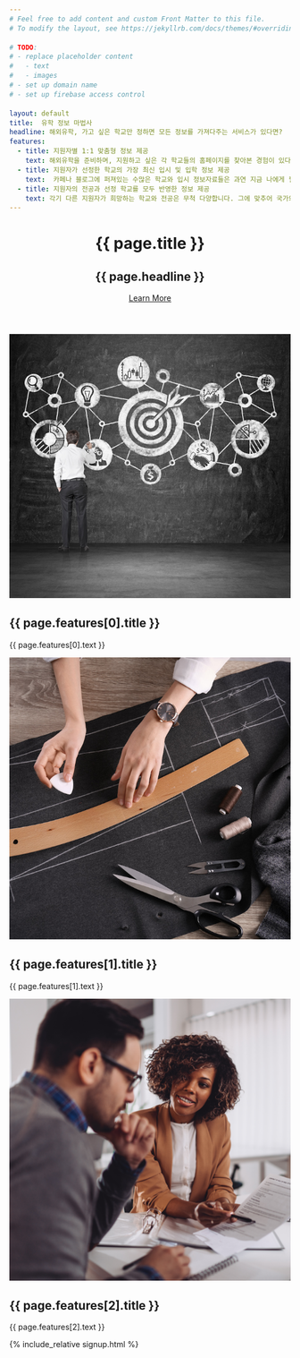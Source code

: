 ```yaml
---
# Feel free to add content and custom Front Matter to this file.
# To modify the layout, see https://jekyllrb.com/docs/themes/#overriding-theme-defaults

# TODO: 
# - replace placeholder content
#   - text
#   - images
# - set up domain name
# - set up firebase access control

layout: default
title:  유학 정보 마법사
headline: 해외유학, 가고 싶은 학교만 정하면 모든 정보를 가져다주는 서비스가 있다면?
features:
  - title: 지원자별 1:1 맞춤형 정보 제공
    text: 해외유학을 준비하며, 지원하고 싶은 각 학교들의 홈페이지를 찾아본 경험이 있다면, 학교마다 다른 입시정보를 정리하는 일이 얼마나 번거로운 지 알 수 있습니다. 그래서 이 모든 정보를 오직 당신만을 위해 제공해드립니다.
  - title: 지원자가 선정한 학교의 가장 최신 입시 및 입학 정보 제공
    text:  카페나 블로그에 퍼져있는 수많은 학교와 입시 정보자료들은 과연 지금 나에게 필요한 정확한 정보일까요? 이제 내가 가고 싶은 학교와 전공, 입학 희망 시기에 맞춘 가장 최신의 가장 정확한 정보만을 받아보세요. 
  - title: 지원자의 전공과 선정 학교를 모두 반영한 정보 제공
    text: 각기 다른 지원자가 희망하는 학교와 전공은 무척 다양합니다. 그에 맞추어 국가와 학교별로 각기 다른 인문계열에서부터 과학계열은 물론, 예체능계열과 의학계열까지 각 전공별 입시절차의 특수성을 모두 고려한 상세한 입시정보를 제공해드립니다.
---
```


<header class="masthead text-center text-white">
  <div class="masthead-content">
    <div class="container">
      <h1 class="masthead-heading mb-0">{{ page.title }}</h1>
      <h2 class="masthead-subheading mb-0">{{ page.headline }}</h2>
      <a href="#" class="btn  invisible  btn-primary btn-xl rounded-pill mt-5">Learn More</a>
    </div>
  </div>
  <div class="bg-circle-1 bg-circle"></div>
  <div class="bg-circle-2 bg-circle"></div>
  <div class="bg-circle-3 bg-circle"></div>
  <div class="bg-circle-4 bg-circle"></div>
</header>

<section>
  <div class="container">
    <div class="row align-items-center">
      <div class="col-lg-6 order-lg-2">
        <div class="p-5">
          <img class="img-fluid rounded-circle" src="img/landing3/01.jpg" alt="">
        </div>
      </div>
      <div class="col-lg-6 order-lg-1">
        <div class="p-5">
          <h2 class="display-4">{{ page.features[0].title }}</h2>
          <p>{{ page.features[0].text }}</p>
        </div>
      </div>
    </div>
  </div>
</section>

<section>
  <div class="container">
    <div class="row align-items-center">
      <div class="col-lg-6">
        <div class="p-5">
          <img class="img-fluid rounded-circle" src="img/landing3/02.jpg" alt="">
        </div>
      </div>
      <div class="col-lg-6">
        <div class="p-5">
          <h2 class="display-4">{{ page.features[1].title }}</h2>
          <p>{{ page.features[1].text }}</p>
        </div>
      </div>
    </div>
  </div>
</section>

<section>
  <div class="container">
    <div class="row align-items-center">
      <div class="col-lg-6 order-lg-2">
        <div class="p-5">
          <img class="img-fluid rounded-circle" src="img/03.jpg" alt="">
        </div>
      </div>
      <div class="col-lg-6 order-lg-1">
        <div class="p-5">
          <h2 class="display-4">{{ page.features[2].title }}</h2>
          <p>{{ page.features[2].text }}</p>
        </div>
      </div>
    </div>
  </div>
</section>

{% include_relative signup.html %}

